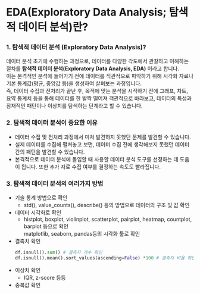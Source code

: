 # EDA(Exploratory Data Analysis; 탐색적 데이터 분석)란?

### 1. 탐색적 데이터 분석 (Exploratory Data Analysis)?

   데이터 분석 초기에 수행하는 과정으로, 데이터를 다양한 각도에서 관찰하고 이해하는 절차를 **탐색적 데이터 분석(Exploratory Data Analysis, EDA)** 이라고 합니다.   
   이는 본격적인 분석에 들어가기 전에 데이터를 직관적으로 파악하기 위해 시각화 자료나 기본 통계값(평균, 중앙값 등)을 생성하여 살펴보는 과정입니다.   
   즉, 데이터 수집과 전처리가 끝난 후, 목적에 맞는 분석을 시작하기 전에 그래프, 차트, 요약 통계치 등을 통해 데이터를 한 발짝 떨어져 객관적으로 바라보고, 데이터의 특성과 잠재적인 패턴이나 이상치를 탐색하는 단계라고 할 수 있습니다.   

### 2. 탐색적 데이터 분석이 중요한 이유
   - 데이터 수집 및 전처리 과정에서 미처 발견하지 못했던 문제를 발견할 수 있습니다.
   - 실제 데이터를 수집해 펼쳐놓고 보면, 데이터 수집 전에 생각해보지 못했던 데이터 간의 패턴을 발견할 수 있습니다.
   - 본격적으로 데이터 분석에 돌입할 때 사용할 데이터 분석 도구를 선정하는 데 도움이 됩니다. 또한 추가 자료 수집 여부를 결정하는 속도도 빨라집니다.


### 3. 탐색적 데이터 분석의 여러가지 방법
   - 기술 통계 방법으로 확인
       - std(), value_counts(), describe() 등의 방법으로 데이터의 구조 및 값 확인
   - 데이터 시각화로 확인
       - histplot, boxplot, violinplot, scatterplot, pairplot, heatmap, countplot, barplot 등으로 확인   
         matplotlib, seaborn, pandas등의 시각화 툴로 확인
   - 결측치 확인
       ```python
       df.isnull().sum() # 결측지 개수 확인
       df.isnull().mean().sort_values(ascending=False) *100 # 결측지 비율 확인
       ```
   - 이상치 확인   
       - IQR, z-score 등등
   - 중복값 확인
